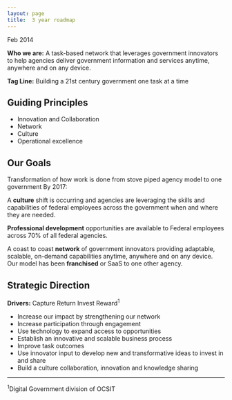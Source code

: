 ```yaml
---
layout: page
title:  3 year roadmap
---
```


Feb 2014

**Who we are:** A task-based network that leverages government innovators to help agencies deliver government information and services anytime, anywhere and on any device.

**Tag Line:**	Building a 21st century government one task at a time

## Guiding Principles
	
* Innovation and Collaboration
* Network
* Culture 
* Operational excellence

## Our Goals
Transformation of how work is done from stove piped agency model to one government By 2017: 

A **culture** shift is occurring and agencies are leveraging the skills and capabilities of federal employees across the government when and where they are needed. 

**Professional development** opportunities are available to Federal employees across 70% of all federal agencies. 

A coast to coast **network** of government innovators providing adaptable, scalable, on-demand capabilities anytime, anywhere and on any device.
Our model has been **franchised** or SaaS to one other agency.

## Strategic Direction 
**Drivers:**  	Capture 	Return 	Invest 		Reward<sup>1</sup>

* Increase our impact by strengthening our network
* Increase participation through engagement
* Use technology to expand access to opportunities  
* Establish an  innovative and scalable business process
* Improve task outcomes
* Use innovator input to develop new and transformative ideas to invest in and share
* Build a culture collaboration, innovation and knowledge sharing 

 
---
<sup>1</sup>Digital Government division of OCSIT 


